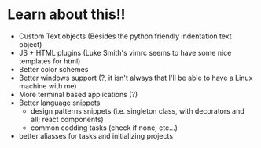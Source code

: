 # Learn about this!!

* Custom Text objects (Besides the python friendly indentation text object)
* JS + HTML plugins (Luke Smith's vimrc seems to have some nice templates for html)
* Better color schemes
* Better windows support (?, it isn't always that I'll be able to have a Linux machine with me)
* More terminal based applications (?)
* Better language snippets
  + design patterns snippets (i.e. singleton class, with decorators and all; react components)
  + common codding tasks (check if none, etc...)
* better aliasses for tasks and initializing projects
